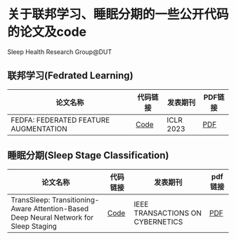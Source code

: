 # 关于联邦学习、睡眠分期的一些公开代码的论文及code<br>
Sleep Health Research Group@DUT<br>

联邦学习(Fedrated Learning)
-----
| 论文名称 | 代码链接 | 发表期刊 |PDF链接 |
| ------ | ------ | ------ |------ |
|FEDFA: FEDERATED FEATURE AUGMENTATION  |  [Code](https://github.com/tfzhou/FedFA)| ICLR 2023 |[PDF](https://github.com/jerrybonus/Sleep-stage-classification-algorithms-with-code/files/11583511/fedfa_federated_feature_augmen.pdf)  | 
					
睡眠分期(Sleep Stage Classification)
-----
| 论文名称 | 代码链接 | 发表期刊 |pdf链接 |
| ------ | ------ | ------ |------ |
| TransSleep: Transitioning-Aware Attention-Based Deep Neural Network for Sleep Staging | [Code](https://github.com/ku-milab/TransSleep) | IEEE TRANSACTIONS ON CYBERNETICS |[PDF](https://ieeexplore.ieee.org/document/9877908)  |
					
					
					
					
					
					
					
			
					
					
					
					
					
					
					
